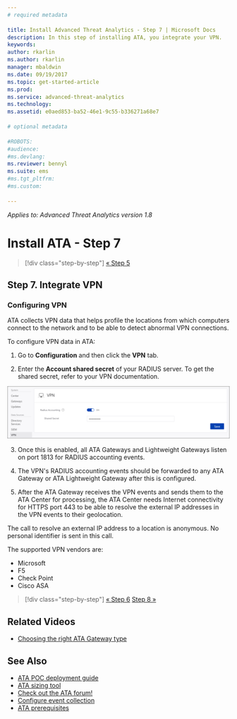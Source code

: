 ```yaml
---
# required metadata

title: Install Advanced Threat Analytics - Step 7 | Microsoft Docs
description: In this step of installing ATA, you integrate your VPN.
keywords:
author: rkarlin
ms.author: rkarlin
manager: mbaldwin
ms.date: 09/19/2017
ms.topic: get-started-article
ms.prod:
ms.service: advanced-threat-analytics
ms.technology:
ms.assetid: e0aed853-ba52-46e1-9c55-b336271a68e7

# optional metadata

#ROBOTS:
#audience:
#ms.devlang:
ms.reviewer: bennyl
ms.suite: ems
#ms.tgt_pltfrm:
#ms.custom:

---
```


*Applies to: Advanced Threat Analytics version 1.8*



# Install ATA - Step 7

>[!div class="step-by-step"]
[« Step 5](install-ata-step5.md)

## Step 7. Integrate VPN

### Configuring VPN

ATA collects VPN data that helps profile the locations from which computers connect to the network and to be able to detect abnormal VPN connections.

To configure VPN data in ATA:

1. Go to **Configuration** and then click the  **VPN** tab.

2. Enter the **Account shared secret** of your RADIUS server. To get the shared secret, refer to your VPN documentation.

 ![Configure ATA VPN](media/vpn.png)

3.	Once this is enabled, all ATA Gateways and Lightweight Gateways listen on port 1813 for RADIUS accounting events. 

4.	The VPN's RADIUS accounting events should be forwarded to any ATA Gateway or ATA Lightweight Gateway after this is configured.

5.	After the ATA Gateway receives the VPN events and sends them to the ATA Center for processing, the ATA Center needs Internet connectivity for HTTPS port 443 to be able to resolve the external IP addresses in the VPN events to their geolocation.

The call to resolve an external IP address to a location is anonymous. No personal identifier is sent in this call.

The supported VPN vendors are:
- Microsoft
- F5
- Check Point
- Cisco ASA




>[!div class="step-by-step"]
[« Step 6](install-ata-step5.md)
[Step 8 »](install-ata-step7.md)



## Related Videos
- [Choosing the right ATA Gateway type](https://channel9.msdn.com/Shows/Microsoft-Security/ATA-Deployment-Choose-the-Right-Gateway-Type)


## See Also
- [ATA POC deployment guide](http://aka.ms/atapoc)
- [ATA sizing tool](http://aka.ms/atasizingtool)
- [Check out the ATA forum!](https://social.technet.microsoft.com/Forums/security/home?forum=mata)
- [Configure event collection](configure-event-collection.md)
- [ATA prerequisites](ata-prerequisites.md)

